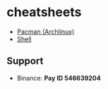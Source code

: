# cheatsheets
- [Pacman (Archlinux)](https://github.com/javiorfo/cheatsheets/blob/master/pacman.md)
- [Shell](https://github.com/javiorfo/cheatsheets/blob/master/shell.md)

## Support
- Binance: **Pay ID 546639204**
